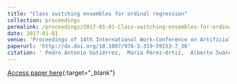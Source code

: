 ```yaml
---
title: "Class switching ensembles for ordinal regression"
collection: proceedings
permalink: /proceedings/2017-01-01-Class-switching-ensembles-for-ordinal-regression
date: 2017-01-01
venue: 'Proceedings of 14th International Work-Conference on Artificial and Natural Neural Networks (IWANN2017)'
paperurl: 'http://dx.doi.org/10.1007/978-3-319-59153-7_36'
citation: ' Pedro Antonio Gutiérrez,  María Pérez-Ortiz,  Alberto Suárez, &quot;Class switching ensembles for ordinal regression.&quot; Proceedings of 14th International Work-Conference on Artificial and Natural Neural Networks (IWANN2017), Vol.10305, 2017, Cádiz, Spain, pp.408-419.'
---
```

[Access paper here](http://dx.doi.org/10.1007/978-3-319-59153-7_36){:target="_blank"}
